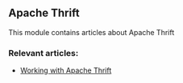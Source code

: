 ## Apache Thrift

This module contains articles about Apache Thrift

### Relevant articles:

- [Working with Apache Thrift](https://www.surya.com/apache-thrift)

